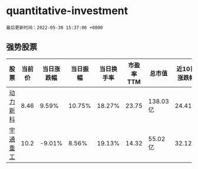 # quantitative-investment

`最后更新时间：2022-05-30 15:37:06 +0800`

## 强势股票

|股票|当前价|当日涨跌幅|当日振幅|当日换手率|市盈率TTM|总市值|近10日涨跌幅|
|----|----|----|----|----|----|----|----|
|[动力新科](https://xueqiu.com/S/SH600841)|8.46|9.59%|10.75%|18.27%|23.75|138.03亿|24.41%|
|[宇通重工](https://xueqiu.com/S/SH600817)|10.2|-9.01%|8.56%|19.13%|14.32|55.02亿|32.12%|
